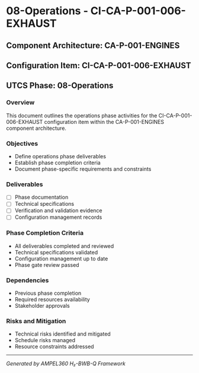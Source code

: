 # 08-Operations - CI-CA-P-001-006-EXHAUST

## Component Architecture: CA-P-001-ENGINES
## Configuration Item: CI-CA-P-001-006-EXHAUST
## UTCS Phase: 08-Operations

### Overview
This document outlines the operations phase activities for the CI-CA-P-001-006-EXHAUST configuration item within the CA-P-001-ENGINES component architecture.

### Objectives
- Define operations phase deliverables
- Establish phase completion criteria
- Document phase-specific requirements and constraints

### Deliverables
- [ ] Phase documentation
- [ ] Technical specifications
- [ ] Verification and validation evidence
- [ ] Configuration management records

### Phase Completion Criteria
- All deliverables completed and reviewed
- Technical specifications validated
- Configuration management up to date
- Phase gate review passed

### Dependencies
- Previous phase completion
- Required resources availability
- Stakeholder approvals

### Risks and Mitigation
- Technical risks identified and mitigated
- Schedule risks managed
- Resource constraints addressed

---
*Generated by AMPEL360 H₂-BWB-Q Framework*
